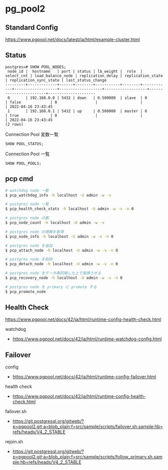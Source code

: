 # pg_pool2
## Standard Config
https://www.pgpool.net/docs/latest/ja/html/example-cluster.html

## Status
```
postgres=# SHOW POOL_NODES;
 node_id |  hostname   | port | status | lb_weight |  role  | select_cnt | load_balance_node | replication_delay | replication_state | replication_sync_state | last_status_change
---------+-------------+------+--------+-----------+--------+------------+-------------------+-------------------+-------------------+------------------------+---------------------
 0       | 192.168.0.0 | 5432 | down   | 0.500000  | slave  | 0          | false             | 0                 |                   |                        | 2022-04-16 23:43:45
 1       | 192.168.0.1 | 5432 | up     | 0.500000  | master | 0          | true              | 0                 |                   |                        | 2022-04-16 23:43:45
(2 rows)
```

Connection Pool 変数一覧
```
SHOW POOL_STATUS;
```

Connection Pool 一覧
```
SHOW POOL_POOLS;
```

## pcp cmd
```bash
# watchdog node 一覧
$ pcp_watchdog_info -h localhost -U admin -w -v

# postgres node 一覧
$ pcp_health_check_stats -h localhost -U admin -w -v -n 0

# postgres node の数
$ pcp_node_count -h localhost -U admin -w -v

# postgres node の情報を取得
$ pcp_node_info -h localhost -U admin -w -v -n 0

# postgres node を追加
$ pcp_attach_node -h localhost -U admin -w -v -n 0

# postgres node を削除
$ pcp_detach_node -h localhost -U admin -w -v -n 0

# postgres node をデータ再同期した上で復帰させる
$ pcp_recovery_node -h localhost -U admin -w -v -n 0

# postgres node を primary に promote する
$ pcp_promote_node
```

## Health Check
https://www.pgpool.net/docs/42/ja/html/runtime-config-health-check.html

watchdog
* https://www.pgpool.net/docs/42/ja/html/runtime-watchdog-config.html

## Failover
config
* https://www.pgpool.net/docs/42/ja/html/runtime-config-failover.html

health check
* https://www.pgpool.net/docs/42/ja/html/runtime-config-health-check.html

failover.sh
* https://git.postgresql.org/gitweb/?p=pgpool2.git;a=blob_plain;f=src/sample/scripts/failover.sh.sample;hb=refs/heads/V4_2_STABLE

rejoin.sh
* https://git.postgresql.org/gitweb/?p=pgpool2.git;a=blob_plain;f=src/sample/scripts/follow_primary.sh.sample;hb=refs/heads/V4_2_STABLE
